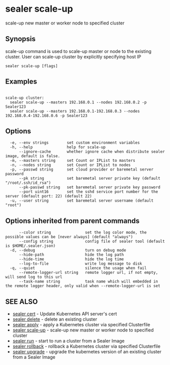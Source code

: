 # sealer scale-up

scale-up new master or worker node to specified cluster

## Synopsis

scale-up command is used to scale-up master or node to the existing cluster. User can scale-up cluster by explicitly
specifying host IP

```
sealer scale-up [flags]
```

## Examples

```

scale-up cluster:
  sealer scale-up --masters 192.168.0.1 --nodes 192.168.0.2 -p Sealer123
  sealer scale-up --masters 192.168.0.1-192.168.0.3 --nodes 192.168.0.4-192.168.0.6 -p Sealer123

```

## Options

```
  -e, --env strings        set custom environment variables
  -h, --help               help for scale-up
      --ignore-cache       whether ignore cache when distribute sealer image, default is false.
  -m, --masters string     set Count or IPList to masters
  -n, --nodes string       set Count or IPList to nodes
  -p, --passwd string      set cloud provider or baremetal server password
      --pk string          set baremetal server private key (default "/root/.ssh/id_rsa")
      --pk-passwd string   set baremetal server private key password
      --port uint16        set the sshd service port number for the server (default port: 22) (default 22)
  -u, --user string        set baremetal server username (default "root")
```

## Options inherited from parent commands

```
      --color string               set the log color mode, the possible values can be [never always] (default "always")
      --config string              config file of sealer tool (default is $HOME/.sealer.json)
  -d, --debug                      turn on debug mode
      --hide-path                  hide the log path
      --hide-time                  hide the log time
      --log-to-file                write log message to disk
  -q, --quiet                      silence the usage when fail
      --remote-logger-url string   remote logger url, if not empty, will send log to this url
      --task-name string           task name which will embedded in the remote logger header, only valid when --remote-logger-url is set
```

## SEE ALSO

* [sealer cert](sealer_cert.md)     - Update Kubernetes API server's cert
* [sealer delete](sealer_delete.md)     - delete an existing cluster
* [sealer apply](sealer_apply.md)     - apply a Kubernetes cluster via specified Clusterfile
* [sealer scale-up](sealer_scale-up.md)     - scale-up new master or worker node to specified cluster
* [sealer run](sealer_run.md)     - start to run a cluster from a Sealer Image
* [sealer rollback](sealer_rollback.md)     - rollback a Kubernetes cluster via specified Clusterfile
* [sealer upgrade](sealer_upgrade.md)     - upgrade the kubernetes version of an existing cluster from a Sealer Image